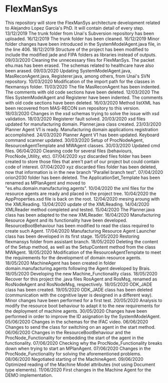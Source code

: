 # FlexManSys
This repository will store the FlexManSys architecture development related to Alejandro Lopez García's PhD.
It will contain detail of every step.
13/12/2019 The trunk folder from Unai's Subversion repository has been uploaded.
16/12/2019 The trunk folder has been cleaned.
16/12/2019 Minor folder changes have been introduced in the SystemModelAgent.java file, in the line 406.
18/12/2019 Structure of the project has been modified to include the modified jade and FIPA folders as libraries instead of outputs.
09/03/2020 Cleaning the unnecessary files for FlexManSys. The packet ehu.mas has been erased. The schemas related to healthcare have also been arased. 
09/03/2020 Updating SystemModelAgent.java, MasReconAgent.java, Registerer.java, among others, from Unai's SVN repository.
10/03/2020 Modification of the import path for the classes in flexmansys folder.
11/03/2020 The file MasReconAgent has been indented. The comments with old code sections have been deleted.
12/03/2020 The files SystemModelAgent and Registerer have been indented. The comments with old code sections have been deleted.
16/03/2020 Method listXML has been recovered from MAS-RECON svn repository to this version.
18/03/2020 Changes in the xsd schemas trying to solve the issue with xsd validation.
18/03/2020 Registerer fault solved.
20/03/2020 xsd files updated for manufacturing domain. Planner.java class created.
23/03/2020 Planner Agent V1 is ready. Manufacturing domain applications registration accomplished.
24/03/2020 Planner Agent V1 has been updated. Keyboard command scanner updated.
30/03/2020 Setup of ProcNodeAgent, ResourceAgentTemplate and MWAgent classes.
30/03/2020 Updated cmd files.
06/04/2020 Cleaning code for several files (behaviours, ProcNode_Utility, etc).
07/04/2020 xyz discarded files folder has been created to store those files that aren't part of our project but could contain code of interest.
07/04/2020 xyz discarded files folder has been deleted, now that information is in the new branch "Parallel branch test".
07/04/2020 orion2030 folder has been deleted. The ApplicationSet_Template has been renamed as MPlanAgent and moved to "es.ehu.domain.manufacturing.agents".
10/04/2020 the xml files for the resource agents are ready and placed in the project tree.
10/04/2020 the AppProperties.xsd file is back on the root.
12/04/2020 mesing aroung with the XMLReading.
13/04/2020 update of the XMLReading.
14/04/2020 XMLReader method completed and tested.
15/04/2020 The Planner.java class has been adapted to the new XMLReader.
16/04/2020 Manufacturing Resource Agent and its functionality have been developed. ResourceBootBehaviour has been modified to read the class required to create such Agent.
17/04/2020 Manufacturing Resource Agent Launcher class has been developed in its first stage.
15/05/2020 Restoring flexmansys folder from assistant branch.
18/05/2020 Deleting the content of the Setup method, as well as the SetupContent method from the class MWAgent.
18/05/2020 Modification of the ResourceAgentTemplate to meet the requirements for the development of domain resource agents.
18/05/2020 MachineAgent has been created in folder domain.manufacturing.agents following the Agent developed by Brais.
18/05/2020 Developing the new Machine_Functionality class.
18/05/2020 Recover for this project the .java files RosAgent and RosMsg, renamed as RosNodeAgent and RosNodeMsg, respectively.
18/05/2020 ODK_JADE class has been created.
19/05/2020 ODK_JADE class has been deleted (communication with the cognitive layer is designed in a different way). Minor changes have been performed for a first test.
20/05/2020 Analysis to modify the resource boot behaviour to adapt it to the new requirements for the deployment of machine agents.
30/05/2020 Changes have been performed in order to improve the ID asignation by the SystemModelAgent.
05/06/2020 Changes in the schemas for the IFAC video.
06/06/2020 Changes to send the class for switching on an agent in the start method.
06/06/2020 Changes in the ResourceBootBehaviour and the ProcNode_Functionality for embedding the start of the agent in the functionality.
07/06/2020 Checking why the ProcNode_Functionality breaks down when trying to start an MPlanAgent. 
07/06/2020 Changes in the ProcNode_Functionality for solving the aforementioned problems.
08/06/2020 Negotiated starting of the MachineAgent.
09/06/2020 Optimized reading of the Machine Model attributes (not using Document type elements).
11/06/2020 First changes in the Machine Agent for the DEMO implementation.